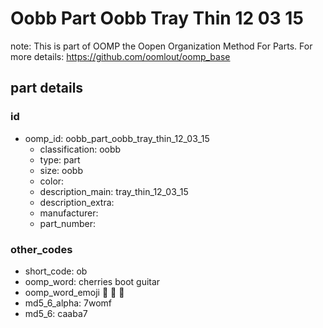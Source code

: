 # Oobb Part Oobb Tray Thin 12 03 15  

note: This is part of OOMP the Oopen Organization Method For Parts. For more details: https://github.com/oomlout/oomp_base

##  part details





### id
* oomp_id: oobb_part_oobb_tray_thin_12_03_15
  * classification: oobb
  * type: part
  * size: oobb
  * color: 
  * description_main: tray_thin_12_03_15
  * description_extra: 
  * manufacturer: 
  * part_number: 

### other_codes
* short_code: ob
* oomp_word: cherries boot guitar
* oomp_word_emoji :cherries: :boot: :guitar:
* md5_6_alpha: 7womf
* md5_6: caaba7